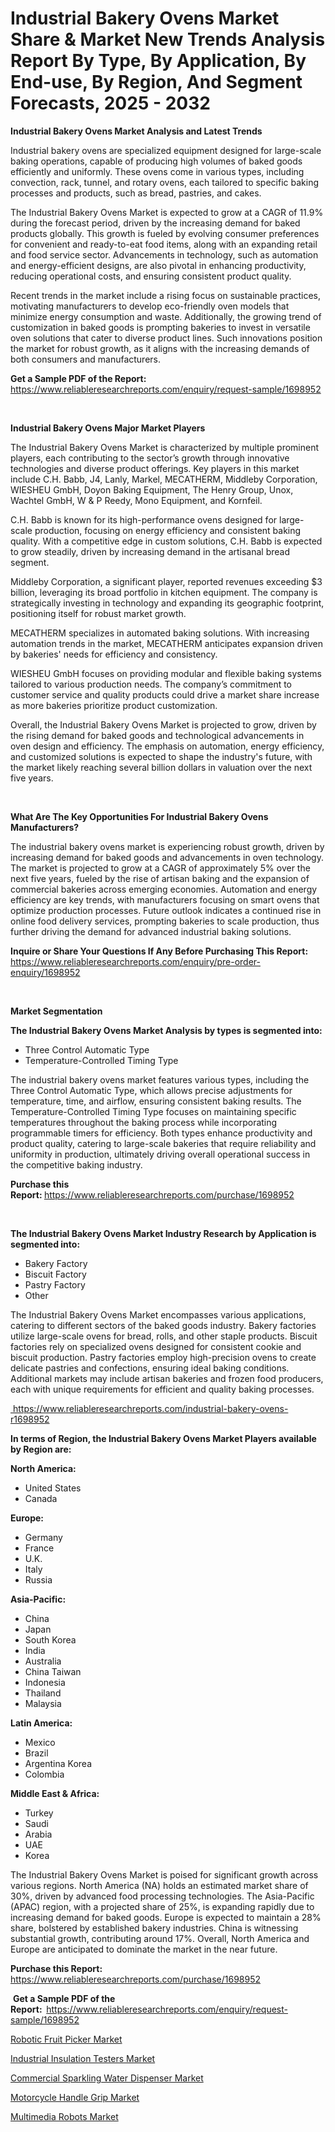 <p><h1>Industrial Bakery Ovens Market Share & Market New Trends Analysis Report By Type, By Application, By End-use, By Region, And Segment Forecasts, 2025 - 2032</h1></p><p><strong>Industrial Bakery Ovens Market Analysis and Latest Trends</strong></p>
<p><p>Industrial bakery ovens are specialized equipment designed for large-scale baking operations, capable of producing high volumes of baked goods efficiently and uniformly. These ovens come in various types, including convection, rack, tunnel, and rotary ovens, each tailored to specific baking processes and products, such as bread, pastries, and cakes.</p><p>The Industrial Bakery Ovens Market is expected to grow at a CAGR of 11.9% during the forecast period, driven by the increasing demand for baked products globally. This growth is fueled by evolving consumer preferences for convenient and ready-to-eat food items, along with an expanding retail and food service sector. Advancements in technology, such as automation and energy-efficient designs, are also pivotal in enhancing productivity, reducing operational costs, and ensuring consistent product quality.</p><p>Recent trends in the market include a rising focus on sustainable practices, motivating manufacturers to develop eco-friendly oven models that minimize energy consumption and waste. Additionally, the growing trend of customization in baked goods is prompting bakeries to invest in versatile oven solutions that cater to diverse product lines. Such innovations position the market for robust growth, as it aligns with the increasing demands of both consumers and manufacturers.</p></p>
<p><strong>Get a Sample PDF of the Report:&nbsp;</strong> <a href="https://www.reliableresearchreports.com/enquiry/request-sample/1698952?utm_campaign=41&utm_medium=2&utm_source=Github&utm_content=ia&utm_term=16022025&utm_id=industrial-bakery-ovens">https://www.reliableresearchreports.com/enquiry/request-sample/1698952</a></p>
<p>&nbsp;</p>
<p><strong>Industrial Bakery Ovens Major Market Players</strong></p>
<p><p>The Industrial Bakery Ovens Market is characterized by multiple prominent players, each contributing to the sector’s growth through innovative technologies and diverse product offerings. Key players in this market include C.H. Babb, J4, Lanly, Markel, MECATHERM, Middleby Corporation, WIESHEU GmbH, Doyon Baking Equipment, The Henry Group, Unox, Wachtel GmbH, W & P Reedy, Mono Equipment, and Kornfeil.</p><p>C.H. Babb is known for its high-performance ovens designed for large-scale production, focusing on energy efficiency and consistent baking quality. With a competitive edge in custom solutions, C.H. Babb is expected to grow steadily, driven by increasing demand in the artisanal bread segment.</p><p>Middleby Corporation, a significant player, reported revenues exceeding $3 billion, leveraging its broad portfolio in kitchen equipment. The company is strategically investing in technology and expanding its geographic footprint, positioning itself for robust market growth.</p><p>MECATHERM specializes in automated baking solutions. With increasing automation trends in the market, MECATHERM anticipates expansion driven by bakeries' needs for efficiency and consistency. </p><p>WIESHEU GmbH focuses on providing modular and flexible baking systems tailored to various production needs. The company’s commitment to customer service and quality products could drive a market share increase as more bakeries prioritize product customization.</p><p>Overall, the Industrial Bakery Ovens Market is projected to grow, driven by the rising demand for baked goods and technological advancements in oven design and efficiency. The emphasis on automation, energy efficiency, and customized solutions is expected to shape the industry's future, with the market likely reaching several billion dollars in valuation over the next five years.</p></p>
<p>&nbsp;</p>
<p><strong>What Are The Key Opportunities For Industrial Bakery Ovens Manufacturers?</strong></p>
<p><p>The industrial bakery ovens market is experiencing robust growth, driven by increasing demand for baked goods and advancements in oven technology. The market is projected to grow at a CAGR of approximately 5% over the next five years, fueled by the rise of artisan baking and the expansion of commercial bakeries across emerging economies. Automation and energy efficiency are key trends, with manufacturers focusing on smart ovens that optimize production processes. Future outlook indicates a continued rise in online food delivery services, prompting bakeries to scale production, thus further driving the demand for advanced industrial baking solutions.</p></p>
<p><strong>Inquire or Share Your Questions If Any Before Purchasing This Report:</strong> <a href="https://www.reliableresearchreports.com/enquiry/pre-order-enquiry/1698952?utm_campaign=41&utm_medium=2&utm_source=Github&utm_content=ia&utm_term=16022025&utm_id=industrial-bakery-ovens">https://www.reliableresearchreports.com/enquiry/pre-order-enquiry/1698952</a></p>
<p>&nbsp;</p>
<p><strong>Market Segmentation</strong></p>
<p><strong>The Industrial Bakery Ovens Market Analysis by types is segmented into:</strong></p>
<p><ul><li>Three Control Automatic Type</li><li>Temperature-Controlled Timing Type</li></ul></p>
<p><p>The industrial bakery ovens market features various types, including the Three Control Automatic Type, which allows precise adjustments for temperature, time, and airflow, ensuring consistent baking results. The Temperature-Controlled Timing Type focuses on maintaining specific temperatures throughout the baking process while incorporating programmable timers for efficiency. Both types enhance productivity and product quality, catering to large-scale bakeries that require reliability and uniformity in production, ultimately driving overall operational success in the competitive baking industry.</p></p>
<p><strong>Purchase this Report:&nbsp;</strong><a href="https://www.reliableresearchreports.com/purchase/1698952?utm_campaign=41&utm_medium=2&utm_source=Github&utm_content=ia&utm_term=16022025&utm_id=industrial-bakery-ovens">https://www.reliableresearchreports.com/purchase/1698952</a></p>
<p>&nbsp;</p>
<p><strong>The Industrial Bakery Ovens Market Industry Research by Application is segmented into:</strong></p>
<p><ul><li>Bakery Factory</li><li>Biscuit Factory</li><li>Pastry Factory</li><li>Other</li></ul></p>
<p><p>The Industrial Bakery Ovens Market encompasses various applications, catering to different sectors of the baked goods industry. Bakery factories utilize large-scale ovens for bread, rolls, and other staple products. Biscuit factories rely on specialized ovens designed for consistent cookie and biscuit production. Pastry factories employ high-precision ovens to create delicate pastries and confections, ensuring ideal baking conditions. Additional markets may include artisan bakeries and frozen food producers, each with unique requirements for efficient and quality baking processes.</p></p>
<p><a href="https://www.reliableresearchreports.com/industrial-bakery-ovens-r1698952?utm_campaign=41&utm_medium=2&utm_source=Github&utm_content=ia&utm_term=16022025&utm_id=industrial-bakery-ovens">&nbsp;https://www.reliableresearchreports.com/industrial-bakery-ovens-r1698952</a></p>
<p><strong>In terms of Region, the Industrial Bakery Ovens Market Players available by Region are:</strong></p>
<p>
    <p> <strong> North America: </strong>
        <ul>
            <li>United States</li>
            <li>Canada</li>
        </ul>
        </p> 
    <p> <strong> Europe: </strong>
        <ul>
            <li>Germany</li>
            <li>France</li>
            <li>U.K.</li>
            <li>Italy</li>
            <li>Russia</li>
        </ul>
        </p> 
    <p> <strong> Asia-Pacific: </strong>
        <ul>
            <li>China</li>
            <li>Japan</li>
            <li>South Korea</li>
            <li>India</li>
            <li>Australia</li>
            <li>China Taiwan</li>
            <li>Indonesia</li>
            <li>Thailand</li>
            <li>Malaysia</li>
        </ul>
        </p> 
    <p> <strong> Latin America: </strong>
        <ul>
            <li>Mexico</li>
            <li>Brazil</li>
            <li>Argentina Korea</li>
            <li>Colombia</li>
        </ul>
        </p> 
    <p> <strong> Middle East & Africa: </strong>
        <ul>
            <li>Turkey</li>
            <li>Saudi</li>
            <li>Arabia</li>
            <li>UAE</li>
            <li>Korea</li>
        </ul>
    </p>
    </p>
<p><p>The Industrial Bakery Ovens Market is poised for significant growth across various regions. North America (NA) holds an estimated market share of 30%, driven by advanced food processing technologies. The Asia-Pacific (APAC) region, with a projected share of 25%, is expanding rapidly due to increasing demand for baked goods. Europe is expected to maintain a 28% share, bolstered by established bakery industries. China is witnessing substantial growth, contributing around 17%. Overall, North America and Europe are anticipated to dominate the market in the near future.</p></p>
<p><strong>Purchase this Report: </strong><a href="https://www.reliableresearchreports.com/purchase/1698952?utm_campaign=41&utm_medium=2&utm_source=Github&utm_content=ia&utm_term=16022025&utm_id=industrial-bakery-ovens">https://www.reliableresearchreports.com/purchase/1698952</a></p>
<p>&nbsp;<strong>Get a Sample PDF of the Report:&nbsp;&nbsp;</strong><a href="https://www.reliableresearchreports.com/enquiry/request-sample/1698952?utm_campaign=41&utm_medium=2&utm_source=Github&utm_content=ia&utm_term=16022025&utm_id=industrial-bakery-ovens">https://www.reliableresearchreports.com/enquiry/request-sample/1698952</a></p>
<p><strong></strong></p>
<p><p><a href="https://github.com/philaphindo/Market-Research-Report-List-1/blob/main/robotic-fruit-picker-market.md?utm_campaign=41&utm_medium=2&utm_source=Github&utm_content=ia&utm_term=16022025&utm_id=industrial-bakery-ovens">Robotic Fruit Picker Market</a></p><p><a href="https://github.com/djembashote/Market-Research-Report-List-1/blob/main/industrial-insulation-testers-market.md?utm_campaign=41&utm_medium=2&utm_source=Github&utm_content=ia&utm_term=16022025&utm_id=industrial-bakery-ovens">Industrial Insulation Testers Market</a></p><p><a href="https://github.com/xtysizov/Market-Research-Report-List-1/blob/main/commercial-sparkling-water-dispenser-market.md?utm_campaign=41&utm_medium=2&utm_source=Github&utm_content=ia&utm_term=16022025&utm_id=industrial-bakery-ovens">Commercial Sparkling Water Dispenser Market</a></p><p><a href="https://github.com/aiexisaliwan/Market-Research-Report-List-1/blob/main/motorcycle-handle-grip-market.md?utm_campaign=41&utm_medium=2&utm_source=Github&utm_content=ia&utm_term=16022025&utm_id=industrial-bakery-ovens">Motorcycle Handle Grip Market</a></p><p><a href="https://github.com/vjorelaclliv/Market-Research-Report-List-1/blob/main/multimedia-robots-market.md?utm_campaign=41&utm_medium=2&utm_source=Github&utm_content=ia&utm_term=16022025&utm_id=industrial-bakery-ovens">Multimedia Robots Market</a></p></p>